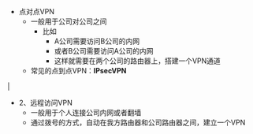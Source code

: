 - 点对点VPN
  - 一般用于公司对公司之间
    - 比如
      - A公司需要访问B公司的内网
      - 或者B公司需要访问A公司的内网
      - 这样就需要在两个公司的路由器上，搭建一个VPN通道
  - 常见的点到点VPN：**IPsecVPN**

|
- 2、远程访问VPN
  - 一般用于个人连接公司内网或者翻墙
  - 通过拨号的方式，自动在我方路由器和公司路由器之间，建立一个VPN